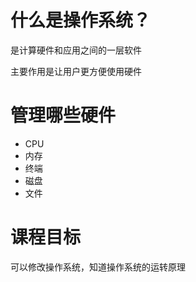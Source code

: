 
# 什么是操作系统？
是计算硬件和应用之间的一层软件

主要作用是让用户更方便使用硬件

# 管理哪些硬件
- CPU
- 内存
- 终端
- 磁盘
- 文件

# 课程目标
可以修改操作系统，知道操作系统的运转原理